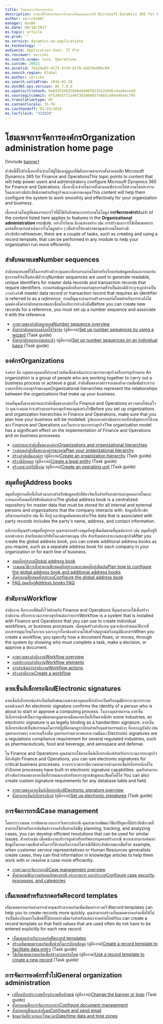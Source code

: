 ```yaml
---
title: โฮมเพจการจัดการองค์กร
description: หัวข้อนี้ชี้ไปยังทรัพยากรที่จะช่วยให้คุณสามารถใช้ Microsoft Dynamics 365 for Finance and Operations ในองค์กรของคุณ
author: sericks007
manager: AnnBe
ms.date: 08/18/2017
ms.topic: article
ms.prod: ''
ms.service: dynamics-ax-applications
ms.technology: ''
audience: Application User, IT Pro
ms.reviewer: sericks
ms.search.scope: Core, Operations
ms.custom: 20421
ms.assetid: 7aa24a03-d172-47e9-81f8-ebd39e80bc60
ms.search.region: Global
ms.author: sericks
ms.search.validFrom: 2016-02-28
ms.dyn365.ops.version: AX 7.0.0
ms.openlocfilehash: 0a693529b55b66eb940f8215a336d5c4ae0acedd
ms.sourcegitcommit: 0f530e5f72a40f383868957a6b5cb0e446e4c795
ms.translationtype: HT
ms.contentlocale: th-TH
ms.lasthandoff: 01/29/2019
ms.locfileid: "332828"
---
```

# <a name="organization-administration-home-page"></a><span data-ttu-id="c1c78-103">โฮมเพจการจัดการองค์กร</span><span class="sxs-lookup"><span data-stu-id="c1c78-103">Organization administration home page</span></span>

[!include [banner](../includes/banner.md)]

<span data-ttu-id="c1c78-104">หัวข้อนี้ชี้ไปยังเนื้อหาที่จะช่วยให้ผู้ใช้และผู้ดูแลที่มีศักยภาพสามารถตั้งค่าคอนฟิก Microsoft Dynamics 365 for Finance and Operations</span><span class="sxs-lookup"><span data-stu-id="c1c78-104">This topic points to content that will help power users and administrators configure Microsoft Dynamics 365 for Finance and Operations.</span></span> <span data-ttu-id="c1c78-105">เนื้อหานี้จะช่วยในการตั้งค่าคอนฟิกระบบให้ทำงานได้อย่างราบรื่นและอย่างมีประสิทธิภาพสำหรับธุรกิจและองค์กรของคุณ</span><span class="sxs-lookup"><span data-stu-id="c1c78-105">This content will help them configure the system to work smoothly and effectively for your organization and business.</span></span>

<span data-ttu-id="c1c78-106">เนื้อหาส่วนใหญ่ที่แสดงรายการไว้ที่นี่ใช้กับลักษณะการทำงานในโมดูล **การจัดการองค์กร**</span><span class="sxs-lookup"><span data-stu-id="c1c78-106">Much of the content listed here applies to features in the **Organizational administration** module.</span></span> <span data-ttu-id="c1c78-107">อย่างไรก็ตาม มีงานสองอย่าง เช่น การสร้างและการใช้เท็มเพลตเรกคอร์ดที่สามารถดำเนินการในโมดูลต่าง ๆ เพื่อช่วยให้องค์กรของคุณทำงานได้อย่างมีประสิทธิภาพ</span><span class="sxs-lookup"><span data-stu-id="c1c78-107">However, there are a couple of tasks, such as creating and using a record template, that can be performed in any module to help your organization run more efficiently.</span></span>

## <a name="number-sequences"></a><span data-ttu-id="c1c78-108">ลำดับหมายเลข</span><span class="sxs-lookup"><span data-stu-id="c1c78-108">Number sequences</span></span>

<span data-ttu-id="c1c78-109">ลำดับหมายเลขที่ใช้ในการสร้างตัวระบุเฉพาะที่สามารถอ่านได้สำหรับเร็กคอร์ดข้อมูลหลักและเรกคอร์ดธุรกรรมที่จำเป็นต้องมีตัวระบุ</span><span class="sxs-lookup"><span data-stu-id="c1c78-109">Number sequences are used to generate readable, unique identifiers for master data records and transaction records that require identifiers.</span></span> <span data-ttu-id="c1c78-110">เรกคอร์ดข้อมูลหลักหรือเรกคอร์ดธุรกรรมที่จำเป็นต้องมีตัวระบุจะถูกอ้างเป็น *การอ้างอิง*</span><span class="sxs-lookup"><span data-stu-id="c1c78-110">A master data record or transaction record that requires an identifier is referred to as a *reference*.</span></span> <span data-ttu-id="c1c78-111">ก่อนที่คุณจะสามารถสร้างเรกคอร์ดใหม่สำหรับการอ้างอิงได้ คุณต้องตั้งค่าลำดับหมายเลขและเชื่อมโยงกับการอ้างอิงนั้น</span><span class="sxs-lookup"><span data-stu-id="c1c78-111">Before you can create new records for a reference, you must set up a number sequence and associate it with the reference.</span></span>

- [<span data-ttu-id="c1c78-112">ภาพรวมของลำดับหมายเลข</span><span class="sxs-lookup"><span data-stu-id="c1c78-112">Number sequence overview</span></span>](number-sequence-overview.md)
- <span data-ttu-id="c1c78-113">[ตั้งค่าลำดับหมายเลขโดยใช้วิซาร์ด](tasks/set-up-number-sequences-wizard.md) (คู่มืองาน)</span><span class="sxs-lookup"><span data-stu-id="c1c78-113">[Set up number sequences by using a wizard](tasks/set-up-number-sequences-wizard.md) (Task guide)</span></span>
- <span data-ttu-id="c1c78-114">[ตั้งค่าลำดับหมายเลขแต่ละตัว](tasks/set-up-number-sequences-individual-basis.md) (คู่มืองาน)</span><span class="sxs-lookup"><span data-stu-id="c1c78-114">[Set up number sequences on an individual basis](tasks/set-up-number-sequences-individual-basis.md) (Task guide)</span></span>

## <a name="organizations"></a><span data-ttu-id="c1c78-115">องค์กร</span><span class="sxs-lookup"><span data-stu-id="c1c78-115">Organizations</span></span>

<span data-ttu-id="c1c78-116">องค์กร คือ กลุ่มของบุคคลที่ทำงานร่วมกันเพื่อดำเนินกระบวนการทางธุรกิจหรือบรรลุเป้าหมาย </span><span class="sxs-lookup"><span data-stu-id="c1c78-116">An organization is a group of people who are working together to carry out a business process or achieve a goal.</span></span> <span data-ttu-id="c1c78-117">ลำดับชั้นขององค์กรจะแสดงถึงความสัมพันธ์ระหว่างองค์กรที่ประกอบธุรกิจของคุณ</span><span class="sxs-lookup"><span data-stu-id="c1c78-117">Organizational hierarchies represent the relationships between the organizations that make up your business.</span></span>

<span data-ttu-id="c1c78-118">ก่อนที่คุณตั้งค่าองค์กรและลำดับชั้นขององค์กรใน Finance and Operations ตรวจสอบให้แน่ใจว่า คุณวางแผนว่าจะสร้างแบบจำลองธุรกิจของคุณอย่างไร</span><span class="sxs-lookup"><span data-stu-id="c1c78-118">Before you set up organizations and organization hierarchies in Finance and Operations, make sure that you plan how your business will be modeled.</span></span> <span data-ttu-id="c1c78-119">รูปแบบองค์กรมีผลกระทบที่สำคัญต่อการใช้งานของ Finance and Operations และในกระบวนการทางธุรกิจ</span><span class="sxs-lookup"><span data-stu-id="c1c78-119">The organization model has a significant effect on the implementation of Finance and Operations and on business processes.</span></span>

- [<span data-ttu-id="c1c78-120">องค์กรและลำดับชั้นขององค์กร</span><span class="sxs-lookup"><span data-stu-id="c1c78-120">Organizations and organizational hierarchies</span></span>](organizations-organizational-hierarchies.md)
- [<span data-ttu-id="c1c78-121">วางแผนลำดับชั้นขององค์กรของคุณ</span><span class="sxs-lookup"><span data-stu-id="c1c78-121">Plan your organizational hierarchy</span></span>](plan-organizational-hierarchy.md)
- <span data-ttu-id="c1c78-122">[สร้างลำดับชั้นองค์กร](tasks/create-organization-hierarchy.md) (คู่มืองาน)</span><span class="sxs-lookup"><span data-stu-id="c1c78-122">[Create an organization hierarchy](tasks/create-organization-hierarchy.md) (Task guide)</span></span>
- <span data-ttu-id="c1c78-123">[สร้างนิติบุคคล](tasks/create-legal-entity.md) (คู่มืองาน)</span><span class="sxs-lookup"><span data-stu-id="c1c78-123">[Create a legal entity](tasks/create-legal-entity.md) (Task guide)</span></span>
- <span data-ttu-id="c1c78-124">[สร้างหน่วยปฏิบัติงาน](tasks/create-operating-unit.md) (คู่มืองาน)</span><span class="sxs-lookup"><span data-stu-id="c1c78-124">[Create an operating unit](tasks/create-operating-unit.md) (Task guide)</span></span>

## <a name="address-books"></a><span data-ttu-id="c1c78-125">สมุดที่อยู่</span><span class="sxs-lookup"><span data-stu-id="c1c78-125">Address books</span></span>

<span data-ttu-id="c1c78-126">สมุดที่อยู่สากลคือที่เก็บส่วนกลางสำหรับข้อมูลหลักที่ต้องจัดเก็บสำหรับองค์กรและบุคคลภายในและภายนอกทั้งหมดที่บริษัทติดต่อด้วย</span><span class="sxs-lookup"><span data-stu-id="c1c78-126">The global address book is a centralized repository for master data that must be stored for all internal and external persons and organizations that the company interacts with.</span></span> <span data-ttu-id="c1c78-127">ข้อมูลที่เกี่ยวข้องกับเรกคอร์ดฝ่าย เช่น ชื่อ ที่อยู่ และข้อมูลติดต่อของฝ่าย</span><span class="sxs-lookup"><span data-stu-id="c1c78-127">The data that is associated with party records includes the party's name, address, and contact information.</span></span>

<span data-ttu-id="c1c78-128">หลังจากที่คุณสร้างสมุดที่อยู่สากล คุณสามารถสร้างสมุดที่อยู่เพิ่มเติมตามที่คุณต้องการ เช่น สมุดที่อยู่ที่แยกต่างหาก สำหรับแต่ละบริษัทในองค์กรของคุณ หรือ สำหรับแต่ละสายงานของธุรกิจ</span><span class="sxs-lookup"><span data-stu-id="c1c78-128">After you create the global address book, you can create additional address books as you require, such as a separate address book for each company in your organization or for each line of business.</span></span>

- [<span data-ttu-id="c1c78-129">สมุดที่อยู่สากล</span><span class="sxs-lookup"><span data-stu-id="c1c78-129">Global address book</span></span>](overview-global-address-book.md)
- [<span data-ttu-id="c1c78-130">วางแผนวิธีการตั้งค่าคอนฟิกสมุดที่อยู่สากลและสมุดที่อยู่เพิ่มเติม</span><span class="sxs-lookup"><span data-stu-id="c1c78-130">Plan how to configure the global address book and additional address books</span></span>](plan-configuration-global-address-book-additional-address-books.md)
- [<span data-ttu-id="c1c78-131">ตั้งค่าคอนฟิกสมุดที่อยู่สากล</span><span class="sxs-lookup"><span data-stu-id="c1c78-131">Configure the global address book</span></span>](tasks/configure-global-address-book.md)
- [<span data-ttu-id="c1c78-132">FAQ สมุดที่อยู่</span><span class="sxs-lookup"><span data-stu-id="c1c78-132">Address books FAQ</span></span>](qa-address-books.md)

## <a name="workflow"></a><span data-ttu-id="c1c78-133">ลำดับงาน</span><span class="sxs-lookup"><span data-stu-id="c1c78-133">Workflow</span></span>

<span data-ttu-id="c1c78-134">ลำดับงาน คือระบบที่ติดตั้งไว้พร้อมกับ Finance and Operations ที่คุณสามารถใช้เพื่อสร้าง ลำดับงาน หรือกระบวนการทางธุรกิจแต่ละรายการ</span><span class="sxs-lookup"><span data-stu-id="c1c78-134">Workflow is a system that is installed with Finance and Operations that you can use to create individual workflows, or business processes.</span></span> <span data-ttu-id="c1c78-135">เมื่อคุณสร้างลำดับงาน คุณจะต้องกำหนดวิธีการที่เอกสารหมุนเวียนในระบบ และระบุว่าใครต้องทำงานให้เสร็จสมบูรณ์หรืออนุมัติเอกสาร</span><span class="sxs-lookup"><span data-stu-id="c1c78-135">When you create a workflow, you specify how a document flows, or moves, through the system by showing who must complete a task, make a decision, or approve a document.</span></span>

- [<span data-ttu-id="c1c78-136">ภาพรวมของลำดับงาน</span><span class="sxs-lookup"><span data-stu-id="c1c78-136">Workflow overview</span></span>](overview-workflow-system.md)
- [<span data-ttu-id="c1c78-137">องค์ประกอบลำดับงาน</span><span class="sxs-lookup"><span data-stu-id="c1c78-137">Workflow elements</span></span>](workflow-elements.md)
- [<span data-ttu-id="c1c78-138">การดำเนินการลำดับงาน</span><span class="sxs-lookup"><span data-stu-id="c1c78-138">Workflow actions</span></span>](workflow-actions.md)
- [<span data-ttu-id="c1c78-139">สร้างลำดับงาน</span><span class="sxs-lookup"><span data-stu-id="c1c78-139">Create a workflow</span></span>](create-workflow.md)

## <a name="electronic-signatures"></a><span data-ttu-id="c1c78-140">ลายเซ็นอิเล็กทรอนิกส์</span><span class="sxs-lookup"><span data-stu-id="c1c78-140">Electronic signatures</span></span>

<span data-ttu-id="c1c78-141">ลายเซ็นอิเล็กทรอนิกส์จะยืนยันลักษณะเฉพาะของบุคคลที่กำลังจะเริ่มหรืออนุมัติกระบวนการระบบคอมพิวเตอร์ </span><span class="sxs-lookup"><span data-stu-id="c1c78-141">An electronic signature confirms the identity of a person who is about to start or approve a computing process.</span></span> <span data-ttu-id="c1c78-142">ในบางอุตสาหกรรม ลายเซ็นอิเล็กทรอนิกส์เป็นการผูกมัดตามกฎหมายเสมือนลายเซ็นที่เป็นลายมือ</span><span class="sxs-lookup"><span data-stu-id="c1c78-142">In some industries, an electronic signature is as legally binding as a handwritten signature.</span></span> <span data-ttu-id="c1c78-143">ลายเซ็นอิเล็กทรอนิกส์เป็นข้อกำหนดในการปฏิบัติตามกฎระเบียบสำหรับอุตสาหกรรมต่างๆ ที่ออกกฎบังคับ เช่น อุตสาหกรรมยา อาหารเครื่องดื่ม อุตสาหกรรมอวกาศและความมั่นคง </span><span class="sxs-lookup"><span data-stu-id="c1c78-143">Electronic signatures are a regulations compliance requirement for several regulated industries, such as pharmaceuticals, food and beverage, and aerospace and defense.</span></span>

<span data-ttu-id="c1c78-144">ใน Finance and Operations คุณสามารถใช้ลายเซ็นอิเล็กทรอนิกส์สำหรับกระบวนการทางธุรกิจที่สำคัญ</span><span class="sxs-lookup"><span data-stu-id="c1c78-144">In Finance and Operations, you can use electronic signatures for critical business processes.</span></span> <span data-ttu-id="c1c78-145">บางกระบวนการมีความสามารถด้านลายเซ็นอิเล็กทรอนิกส์ในตัว</span><span class="sxs-lookup"><span data-stu-id="c1c78-145">Some processes have built-in electronic signature capabilities.</span></span> <span data-ttu-id="c1c78-146">คุณยังสามารถสร้างข้อกำหนดของลายเซ็นที่กำหนดเองสำหรับตารางฐานข้อมูลและฟิลด์ใดก็ได้ </span><span class="sxs-lookup"><span data-stu-id="c1c78-146">You can also create custom signature requirements for any database table and field.</span></span>

- [<span data-ttu-id="c1c78-147">ภาพรวมของลายเซ็นอิเล็กทรอนิกส์</span><span class="sxs-lookup"><span data-stu-id="c1c78-147">Electronic signature overview</span></span>](electronic-signature-overview.md)
- <span data-ttu-id="c1c78-148">[ตั้งค่าลายเซ็นอิเล็กทรอนิกส์](tasks/set-up-electronic-signatures.md) (คู่มืองาน)</span><span class="sxs-lookup"><span data-stu-id="c1c78-148">[Set up electronic signatures](tasks/set-up-electronic-signatures.md) (Task guide)</span></span>

## <a name="case-management"></a><span data-ttu-id="c1c78-149">การจัดการกรณี</span><span class="sxs-lookup"><span data-stu-id="c1c78-149">Case management</span></span>

<span data-ttu-id="c1c78-150">โดยการวางแผน การติดตาม และการวิเคราะห์กรณี คุณสามารถพัฒนาวิธีแก้ปัญหาที่มีประสิทธิภาพที่สามารถใช้สำหรับการตัดสินค้าจากคลังที่คล้ายกัน</span><span class="sxs-lookup"><span data-stu-id="c1c78-150">By planning, tracking, and analyzing cases, you can develop efficient resolutions that can be used for similar issues.</span></span> <span data-ttu-id="c1c78-151">ตัวอย่างเช่น เมื่อพนักงานบริการลูกค้าหรือทรัพยากรบุคคลสร้างกรณี พวกเขาสามารถค้นหาข้อมูลในบทความเพื่อช่วยในการใช้งานหรือการแก้ไขกรณีที่มีประสิทธิภาพมากขึ้น</span><span class="sxs-lookup"><span data-stu-id="c1c78-151">For example, when customer service representatives or Human Resources generalists create cases, they can find information in knowledge articles to help them work with or resolve a case more efficiently.</span></span>

- [<span data-ttu-id="c1c78-152">ภาพรวมการจัดการกรณี</span><span class="sxs-lookup"><span data-stu-id="c1c78-152">Case management overview</span></span>](cases.md)
- [<span data-ttu-id="c1c78-153">ตั้งค่าคอนฟิกความปลอดภัยของกรณี กระบวนการ และประเภท</span><span class="sxs-lookup"><span data-stu-id="c1c78-153">Configure case security, processes, and categories</span></span>](plan-case-management.md)

## <a name="record-templates"></a><span data-ttu-id="c1c78-154">เท็มเพลตสำหรับเรกคอร์ด</span><span class="sxs-lookup"><span data-stu-id="c1c78-154">Record templates</span></span>

<span data-ttu-id="c1c78-155">เท็มเพลตเรกคอร์ดสามารถช่วยคุณสร้างเรกคอร์ดเพิ่มเติมอย่างรวดเร็ว</span><span class="sxs-lookup"><span data-stu-id="c1c78-155">Record templates can help you to create records more quickly.</span></span> <span data-ttu-id="c1c78-156">คุณสามารถสร้างเท็มเพลตเรกคอร์ดเพื่อให้ไม่จำเป็นต้องป้อนค่าในฟิลด์ที่ใช้บ่อยอย่างชัดแจ้งสำหรับแต่ละเรกคอร์ดใหม่</span><span class="sxs-lookup"><span data-stu-id="c1c78-156">You can create a record template so that field values that are used often do not have to be entered explicitly for each new record.</span></span>

- [<span data-ttu-id="c1c78-157">เท็มเพลตสำหรับเรกคอร์ด</span><span class="sxs-lookup"><span data-stu-id="c1c78-157">Record templates</span></span>](record-templates.md)
- <span data-ttu-id="c1c78-158">[สร้างเท็มเพลตเรกคอร์ดเพื่อช่วยในการป้อนข้อมูล](../../dev-itpro/data-entities/tasks/create-record-template-facilitate-data-entry.md) (คู่มืองาน)</span><span class="sxs-lookup"><span data-stu-id="c1c78-158">[Create a record template to facilitate data entry](../../dev-itpro/data-entities/tasks/create-record-template-facilitate-data-entry.md) (Task guide)</span></span>
- <span data-ttu-id="c1c78-159">[ใช้เท็มเพลตเรกคอร์ดเพื่อสร้างเรกคอร์ดใหม่](../../dev-itpro/data-entities/tasks/use-record-template-new-record.md) (คู่มืองาน)</span><span class="sxs-lookup"><span data-stu-id="c1c78-159">[Use a record template to create a new record](../../dev-itpro/data-entities/tasks/use-record-template-new-record.md) (Task guide)</span></span>

## <a name="general-organization-administration"></a><span data-ttu-id="c1c78-160">การจัดการองค์กรทั่วไป</span><span class="sxs-lookup"><span data-stu-id="c1c78-160">General organization administration</span></span>

- <span data-ttu-id="c1c78-161">[เปลี่ยนป้ายประกาศหรือรูปภาพสัญลักษณ์](../get-started/tasks/change-banner-or-logo.md) (คู่มืองาน)</span><span class="sxs-lookup"><span data-stu-id="c1c78-161">[Change the banner or logo](../get-started/tasks/change-banner-or-logo.md) (Task guide)</span></span>
- [<span data-ttu-id="c1c78-162">ตั้งค่าคอนฟิกการจัดการเอกสาร</span><span class="sxs-lookup"><span data-stu-id="c1c78-162">Configure document management</span></span>](configure-document-management.md)
- [<span data-ttu-id="c1c78-163">ตั้งค่าคอนฟิกและส่งอีเมล</span><span class="sxs-lookup"><span data-stu-id="c1c78-163">Configure and send email</span></span>](configure-email.md)
- [<span data-ttu-id="c1c78-164">ข้อมูลวันที่/เวลาและโซนเวลา</span><span class="sxs-lookup"><span data-stu-id="c1c78-164">Date/time data and time zones</span></span>](date-time-zones.md)
